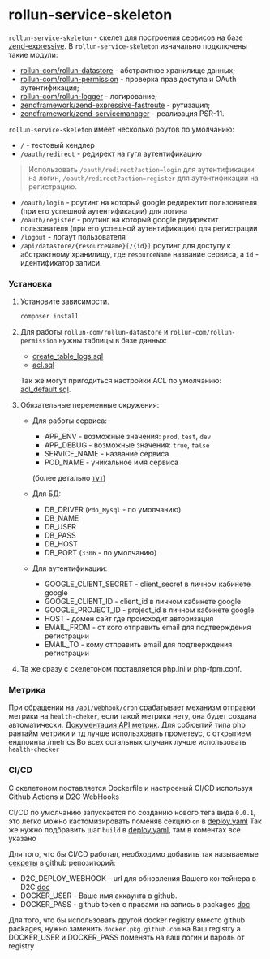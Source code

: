 
# rollun-service-skeleton

`rollun-service-skeleton` - скелет для построения сервисов на базе [zend-expressive](https://docs.zendframework.com/zend-expressive/).
В `rollun-service-skeleton` изначально подключены такие модули:
* [rollun-com/rollun-datastore](https://github.com/rollun-com/rollun-datastore) - абстрактное хранилище данных;
* [rollun-com/rollun-permission](https://github.com/rollun-com/rollun-permission) - проверка прав доступа и OAuth аутентификация;
* [rollun-com/rollun-logger](https://github.com/rollun-com/rollun-logger) - логирование;
* [zendframework/zend-expressive-fastroute](https://github.com/zendframework/zend-expressive-fastroute) - рутизация;
* [zendframework/zend-servicemanager](https://github.com/zendframework/zend-servicemanager) - реализация PSR-11.

`rollun-service-skeleton` имеет несколько роутов по умолчанию:
* `/` - тестовый хендлер
* `/oauth/redirect` - редирект на гугл аутентификацию
> Использовать `/oauth/redirect?action=login` для аутентификации на логин, `/oauth/redirect?action=register` для 
аутентификации на регистрацию.
* `/oauth/login` - роутинг на который google редиректит пользователя (при его успешной аутентификации) для логина
* `/oauth/register` - роутинг на который google редиректит пользователя (при его успешной аутентификации) для регистрации
* `/logout` - логаут пользователя
* `/api/datastore/{resourceName}[/{id}]` роутинг для доступу к абстрактному хранилищу, где `resourceName` название 
сервиса, а `id` - идентификатор записи.

### Установка

1. Установите зависимости.
    ```bash
    composer install
    ```

2. Для работы `rollun-com/rollun-datastore` и `rollun-com/rollun-permission` нужны таблицы в базе данных:
    * [create_table_logs.sql](https://github.com/rollun-com/rollun-logger/blob/4.2.1/src/create_table_logs.sql)
    * [acl.sql](https://github.com/rollun-com/rollun-permission/blob/4.0.0/src/Permission/src/acl.sql)
    
    Так же могут пригодиться настройки ACL по умолчанию: [acl_default.sql](/data/acl_default.sql).

3. Обязательные переменные окружения:
    * Для работы сервиса:
        - APP_ENV - возможные значения: `prod`, `test`, `dev`
        - APP_DEBUG - возможные значения: `true`, `false`
        - SERVICE_NAME - название сервиса
        - POD_NAME - уникальное имя сервиса
        
        (более детально [тут](https://github.com/rollun-com/all-standards/blob/master/docs/rsr/RSR_3.md))
    * Для БД:
        - DB_DRIVER (`Pdo_Mysql` - по умолчанию)
        - DB_NAME
        - DB_USER
        - DB_PASS
        - DB_HOST
        - DB_PORT (`3306` - по умолчанию)
    
    * Для аутентификации:
        - GOOGLE_CLIENT_SECRET - client_secret в личном кабинете google
        - GOOGLE_CLIENT_ID - client_id в личном кабинете google
        - GOOGLE_PROJECT_ID - project_id в личном кабинете google
        - HOST - домен сайт где происходит авторизация
        - EMAIL_FROM - от кого отправить email для подтверждения регистрации
        - EMAIL_TO - кому отправить email для подтверждения регистрации

4. Та же сразу с скелетоном поставляется php.ini и php-fpm.conf.

### Метрика
При обращении на `/api/webhook/cron` срабатывает механизм отправки метрики на `health-cheker`, если такой метрики нету, 
она будет создана автоматически. [Документация API метрик](https://docs.rollun.net/health-checker/).
Для собюытий типа php рантайм метрики и тд лучше использховать прометеус, с открытием ендпоинта /metrics
Во всех остальных случаях лучше использовать `health-checker`

### CI/CD

С скелетоном поставляется Dockerfile и настроеный CI/CD используя Github Actions и D2C WebHooks

CI/CD по умолчанию запускается по созданию нового тега вида `0.0.1`, 
это легко можно кастомизировать поменяв секцию `on` в [deploy.yaml](/.github/workflows/deploy.yml)
Так же нужно подбравить шаг `build` в [deploy.yaml](/.github/workflows/deploy.yml), там в коментах все указано

Для того, что бы CI/CD работал, необходимо добавить так называемые [секреты](https://docs.github.com/en/free-pro-team@latest/actions/reference/encrypted-secrets) в github репозиторий:

- D2C_DEPLOY_WEBHOOK - url для обновления Вашего контейнера в D2C [doc](https://docs.d2c.io/platform/webhooks/)
- DOCKER_USER - Ваше имя аккаунта в github.
- DOCKER_PASS - github token с правами на запись в packages [doc](https://docs.github.com/en/free-pro-team@latest/github/authenticating-to-github/creating-a-personal-access-token)

Для того, что бы использовать другой docker registry вместо github packages, нужно заменить `docker.pkg.github.com` на Ваш registry 
а DOCKER_USER и DOCKER_PASS поменять на ваш логин и пароль от registry
